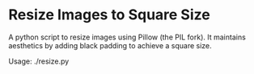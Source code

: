 # Resize Images to Square Size
A python script to resize images using Pillow (the PIL fork). It maintains aesthetics by adding black padding to achieve a square size.

Usage: ./resize.py <image path>
